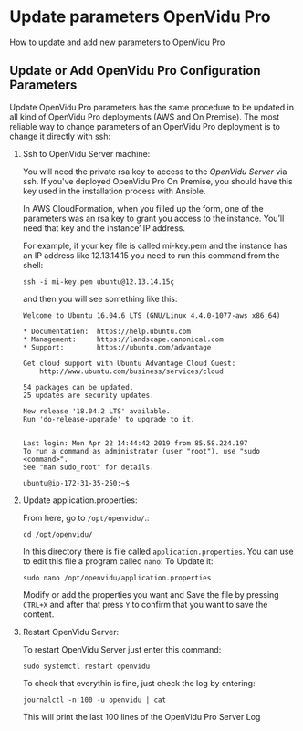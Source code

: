 # Update parameters OpenVidu Pro

How to update and add new parameters to OpenVidu Pro

## Update or Add OpenVidu Pro Configuration Parameters

Update OpenVidu Pro parameters has the same procedure to be updated in all kind of OpenVidu Pro deployments (AWS and On Premise). The most reliable way
to change parameters of an OpenVidu Pro deployment is to change it directly with ssh:

1. Ssh to OpenVidu Server machine:

    You will need the private rsa key to access to the *OpenVidu Server* via ssh. If you've deployed OpenVidu Pro On Premise, you should have this key used in the installation process with Ansible.

    In AWS CloudFormation, when you filled up the form, one of the parameters was an rsa key to grant you access to the instance. You’ll need that key and the instance’ IP address.

    For example, if your key file is called mi-key.pem and the instance has an IP address like 12.13.14.15 you need to run this command from the shell:

    ```
    ssh -i mi-key.pem ubuntu@12.13.14.15ç
    ```

    and then you will see something like this:

    ```
    Welcome to Ubuntu 16.04.6 LTS (GNU/Linux 4.4.0-1077-aws x86_64)

    * Documentation:  https://help.ubuntu.com
    * Management:     https://landscape.canonical.com
    * Support:        https://ubuntu.com/advantage

    Get cloud support with Ubuntu Advantage Cloud Guest:
        http://www.ubuntu.com/business/services/cloud

    54 packages can be updated.
    25 updates are security updates.

    New release '18.04.2 LTS' available.
    Run 'do-release-upgrade' to upgrade to it.


    Last login: Mon Apr 22 14:44:42 2019 from 85.58.224.197
    To run a command as administrator (user "root"), use "sudo <command>".
    See "man sudo_root" for details.

    ubuntu@ip-172-31-35-250:~$
    ```

2. Update application.properties:

    From here, go to `/opt/openvidu/`.:

    ```
    cd /opt/openvidu/
    ```

    In this directory there is file called `application.properties`. You can use to edit this file a program called `nano`:
    To Update it:

    `sudo nano /opt/openvidu/application.properties`

    Modify or add the properties you want and Save the file by pressing `CTRL+X` and after that press `Y` to confirm that you want to save the content.

3. Restart OpenVidu Server:

    To restart OpenVidu Server just enter this command:

    ```
    sudo systemctl restart openvidu
    ```

    To check that everythin is fine, just check the log by entering:

    ```
    journalctl -n 100 -u openvidu | cat
    ```

    This will print the last 100 lines of the OpenVidu Pro Server Log





